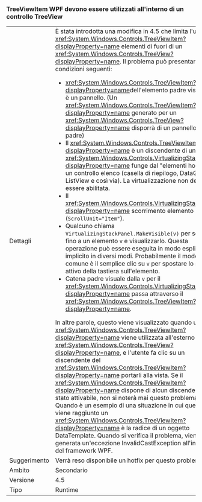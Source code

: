 ### <a name="wpf-treeviewitem-must-be-used-within-a-treeview"></a>TreeViewItem WPF devono essere utilizzati all'interno di un controllo TreeView

|   |   |
|---|---|
|Dettagli|È stata introdotta una modifica in 4.5 che limita l'utilizzo di <xref:System.Windows.Controls.TreeViewItem?displayProperty=name> elementi di fuori di un <xref:System.Windows.Controls.TreeView?displayProperty=name>. Il problema può presentarsi nelle condizioni seguenti:<ul><li><xref:System.Windows.Controls.TreeViewItem?displayProperty=name>dell'elemento padre visuale non è un pannello. (Un <xref:System.Windows.Controls.TreeViewItem?displayProperty=name> generato per un <xref:System.Windows.Controls.TreeView?displayProperty=name> disporrà di un pannello del padre)</li><li>Il <xref:System.Windows.Controls.TreeViewItem?displayProperty=name> è un discendente di un <xref:System.Windows.Controls.VirtualizingStackPanel?displayProperty=name> funge dal &quot;elementi host&quot; per un controllo elenco (casella di riepilogo, DataGrid, ListView e così via). La virtualizzazione non deve essere abilitata.</li><li>Il <xref:System.Windows.Controls.VirtualizingStackPanel?displayProperty=name> scorrimento elemento (<code>ScrollUnit=&quot;Item&quot;</code>).</li><li>Qualcuno chiama <code>VirtualizingStackPanel.MakeVisible(v)</code> per scorrere fino a un elemento <code>v</code> e visualizzarlo. Questa operazione può essere eseguita in modo esplicito o implicito in diversi modi. Probabilmente il modo più comune è il semplice clic su <code>v</code> per spostare lo stato attivo della tastiera sull'elemento.</li><li>Catena padre visuale dalla <code>v</code> per il <xref:System.Windows.Controls.VirtualizingStackPanel?displayProperty=name> passa attraverso il <xref:System.Windows.Controls.TreeViewItem?displayProperty=name>.</li></ul>In altre parole, questo viene visualizzato quando un <xref:System.Windows.Controls.TreeViewItem?displayProperty=name> viene utilizzata all'esterno di un <xref:System.Windows.Controls.TreeView?displayProperty=name>, e l'utente fa clic su un discendente del <xref:System.Windows.Controls.TreeViewItem?displayProperty=name> portarli alla vista. Se il <xref:System.Windows.Controls.TreeViewItem?displayProperty=name> dispone di alcun discendente con stato attivabile, non si noterà mai questo problema. Quando è un esempio di una situazione in cui questo viene raggiunto un <xref:System.Windows.Controls.TreeViewItem?displayProperty=name> è la radice di un oggetto DataTemplate. Quando si verifica il problema, viene generata un'eccezione InvalidCastException all'interno del framework WPF.|
|Suggerimento|Verrà reso disponibile un hotfix per questo problema.|
|Ambito|Secondario|
|Versione|4.5|
|Tipo|Runtime|

